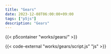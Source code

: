 ```yaml
---
title: "Gears"
date: 2023-12-08T06:00:00+09:00
tags: ["p5js"]
description: "Gears"
---
```


{{< p5container "works/gears/" >}}

{{< code-external "works/gears/script.js" "js" >}}
